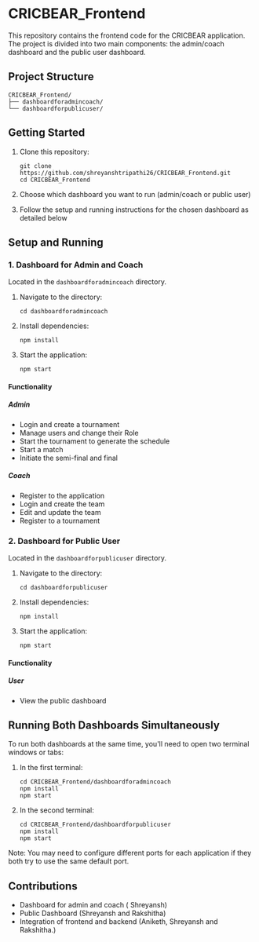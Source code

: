 # CRICBEAR_Frontend

This repository contains the frontend code for the CRICBEAR application. The project is divided into two main components: the admin/coach dashboard and the public user dashboard.

## Project Structure

```
CRICBEAR_Frontend/
├── dashboardforadmincoach/
└── dashboardforpublicuser/
```

## Getting Started

1. Clone this repository:
   ```
   git clone https://github.com/shreyanshtripathi26/CRICBEAR_Frontend.git
   cd CRICBEAR_Frontend
   ```

2. Choose which dashboard you want to run (admin/coach or public user)

3. Follow the setup and running instructions for the chosen dashboard as detailed below

## Setup and Running

### 1. Dashboard for Admin and Coach

Located in the `dashboardforadmincoach` directory.

1. Navigate to the directory:
   ```
   cd dashboardforadmincoach
   ```

2. Install dependencies:
   ```
   npm install
   ```

3. Start the application:
   ```
   npm start
   ```

#### Functionality

##### Admin
- Login and create a tournament
- Manage users and change their Role
- Start the tournament to generate the schedule
- Start a match
- Initiate the semi-final and final

##### Coach
- Register to the application
- Login and create the team
- Edit and update the team
- Register to a tournament

### 2. Dashboard for Public User

Located in the `dashboardforpublicuser` directory.

1. Navigate to the directory:
   ```
   cd dashboardforpublicuser
   ```

2. Install dependencies:
   ```
   npm install
   ```

3. Start the application:
   ```
   npm start
   ```

#### Functionality

##### User
- View the public dashboard

## Running Both Dashboards Simultaneously

To run both dashboards at the same time, you'll need to open two terminal windows or tabs:

1. In the first terminal:
   ```
   cd CRICBEAR_Frontend/dashboardforadmincoach
   npm install
   npm start
   ```

2. In the second terminal:
   ```
   cd CRICBEAR_Frontend/dashboardforpublicuser
   npm install
   npm start
   ```

Note: You may need to configure different ports for each application if they both try to use the same default port.

## Contributions 
- Dashboard for admin and coach ( Shreyansh)
- Public Dashboard (Shreyansh and Rakshitha)
- Integration of frontend and backend (Aniketh, Shreyansh and Rakshitha.)
